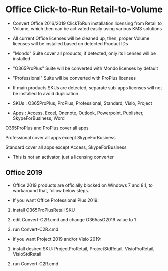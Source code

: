 # Office Click-to-Run Retail-to-Volume

* Convert Office 2016/2019 ClickToRun installation licensing from Retail to Volume, which then can be activated easily using various KMS solutions

* All current Office licenses will be cleaned up, then, proper Volume licenses will be installed based on detected Product IDs

* "Mondo" Suite cover all products, if detected, only its licenses will be installed

* "O365ProPlus" Suite will be converted with Mondo licenses by default

* "Professional" Suite will be converted with ProPlus licenses

* If main products SKUs are detected, separate sub-apps licenses will not be installed to avoid duplication

- SKUs : O365ProPlus, ProPlus, Professional, Standard, Visio, Project

- Apps : Access, Excel, Onenote, Outlook, Powerpoint, Publisher, SkypeForBusiness, Word

O365ProPlus and ProPlus cover all apps

Professional cover all apps except SkypeForBusiness

Standard cover all apps except Access, SkypeForBusiness

* This is not an activator, just a licensing converter

## Office 2019

* Office 2019 products are officially blocked on Windows 7 and 8.1, to workaround that, follow below steps.

* If you want Office Professional Plus 2019:

1) install O365ProPlusRetail SKU

2) edit Convert-C2R.cmd and change O365asO2019 value to 1

3) run Convert-C2R.cmd

* if you want Project 2019 and/or Visio 2019:

1) install desired SKU: ProjectProRetail, ProjectStdRetail, VisioProRetail, VisioStdRetail

2) run Convert-C2R.cmd
